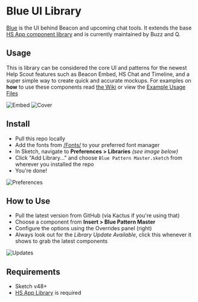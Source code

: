 # Blue UI Library
[Blue](https://github.com/helpscout/blue) is the UI behind Beacon and upcoming chat tools. It extends the base [HS App component library](https://github.com/helpscout/library-hsapp) and is currently maintained by Buzz and Q.

## Usage
This is library can be considered the core UI and patterns for the newest Help Scout features such as Beacon Embed, HS Chat and Timeline, and a super simple way to create quick and accurate mockups. For examples on **how** to use these components read [the Wiki](https://github.com/helpscout/library-blue/wiki) or view the [Example Usage Files](https://github.com/helpscout/library-blue/blob/master/Beacon%20Example%20Usage.sketch) 

![Embed](https://raw.githubusercontent.com/helpscout/library-blue/master/Latest/Beacon/General/Example.jpg?raw=true) 
![Cover](https://raw.githubusercontent.com/helpscout/library-blue/master/Latest/Core%20UI.png?raw=true)

## Install
- Pull this repo locally
- Add the fonts from [/Fonts/](https://github.com/helpscout/library-blue/tree/master/Fonts) to your preferred font manager
- In Sketch, navigate to **Preferences > Libraries** *(see image below)*
- Click "Add Library..." and choose `Blue Pattern Master.sketch` from wherever you installed the repo
- You're done!

![Preferences](https://dha4w82d62smt.cloudfront.net/items/2F011R470K1E3f2o1e40/sketch-library.png)

## How to Use
- Pull the latest version from GitHub (via Kactus if you're using that)
- Choose a component from **Insert > Blue Pattern Master**
- Configure the options using the Overrides panel (right)
- Always look out for the *Library Update Available*, click this whenever it shows to grab the latest components

![Updates](https://d1ax1i5f2y3x71.cloudfront.net/items/1W232c1H0U0J3L0j1w1l/Screen%20Shot%202017-12-15%20at%2010.22.56%20am.png)

## Requirements
- Sketch v48+ 
- [HS App Library](https://github.com/helpscout/library-hsapp) is required
